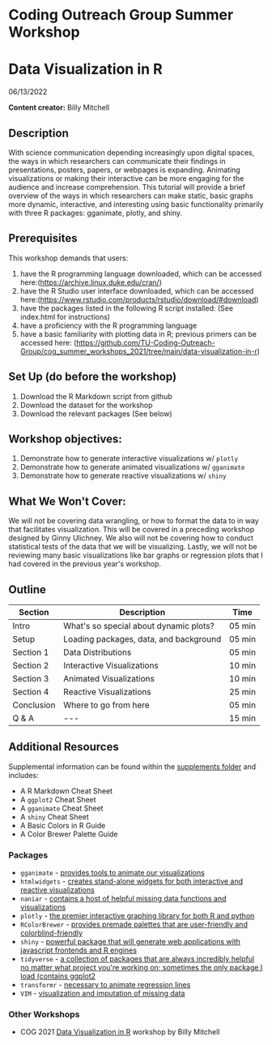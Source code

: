# Coding Outreach Group Summer Workshop
# Data Visualization in R
06/13/2022

__**Content creator:**__ Billy Mitchell

## Description
With science communication depending increasingly upon digital spaces, the ways in which researchers can communicate their findings in presentations, posters, papers, or webpages is expanding. Animating visualizations or making their interactive can be more engaging for the audience and increase comprehension. This tutorial will provide a brief overview of the ways in which researchers can make static, basic graphs more dynamic, interactive, and interesting using basic functionality primarily with three R packages: gganimate, plotly, and shiny.     

## Prerequisites
This workshop demands that users:
1. have the R programming language downloaded, which can be accessed here:(https://archive.linux.duke.edu/cran/)
2. have the R Studio user interface downloaded, which can be accessed here:(https://www.rstudio.com/products/rstudio/download/#download)
3. have the packages listed in the following R script installed: (See index.html for instructions)
4. have a proficiency with the R programming language
5. have a basic familiarity with plotting data in R; previous primers can be accessed here: (https://github.com/TU-Coding-Outreach-Group/cog_summer_workshops_2021/tree/main/data-visualization-in-r) 

## Set Up (do before the workshop)
1. Download the R Markdown script from github
2. Download the dataset for the workshop
3. Download the relevant packages (See below)
    
## Workshop objectives:
1. Demonstrate how to generate interactive visualizations w/ ```plotly```
2. Demonstrate how to generate animated visualizations w/ ```gganimate```
3. Demonstrate how to generate reactive visualizations w/ ```shiny```

## What We Won't Cover:
We will not be covering data wrangling, or how to format the data to in way that facilitates visualization. This will be covered in a preceding workshop designed by Ginny Ulichney. We also will not be covering how to conduct statistical tests of the data that we will be visualizing. Lastly, we will not be reviewing many basic visualizations like bar graphs or regression plots that I had covered in the previous year's workshop.  

## Outline
| Section | Description | Time |
| --- | --- | --- |
| Intro | What's so special about dynamic plots? | 05 min |
| Setup | Loading packages, data, and background | 05 min |
| Section 1 | Data Distributions | 05 min |
| Section 2 | Interactive Visualizations | 10 min |
| Section 3 | Animated Visualizations | 10 min |
| Section 4 | Reactive Visualizations | 25 min |
| Conclusion | Where to go from here | 05 min |
| Q & A | --- | 15 min |

## Additional Resources
Supplemental information can be found within the [supplements folder](https://github.com/TU-Coding-Outreach-Group/cog_summer_workshops_2022/blob/main/data-visualization-in-r/Supplements/) and includes:
* A R Markdown Cheat Sheet
* A  ```ggplot2``` Cheat Sheet
* A ```gganimate``` Cheat Sheet
* A ```shiny``` Cheat Sheet
* A Basic Colors in R Guide
* A Color Brewer Palette Guide

### Packages
* ```gganimate``` - [provides tools to animate our visualizations](https://gganimate.com/)
* ```htmlwidgets``` - [creates stand-alone widgets for both interactive and reactive visualizations](https://www.htmlwidgets.org/)
* ```naniar``` - [contains a host of helpful missing data functions and visualizations](https://cran.r-project.org/web/packages/naniar/vignettes/getting-started-w-naniar.html)
* ```plotly``` - [the premier interactive graphing library for both R and python](https://plotly.com/r/)
* ```RColorBrewer``` - [provides premade palettes that are user-friendly and colorblind-friendly](https://cran.r-project.org/web/packages/RColorBrewer/index.html)
* ```shiny``` - [powerful package that will generate web applications with javascript frontends and R engines](https://shiny.rstudio.com/)
* ```tidyverse``` - [a collection of packages that are always incredibly helpful no matter what project you're working on; sometimes the only package I load (contains ggplot2](https://www.tidyverse.org/packages/)
* ```transformr``` - [necessary to animate regression lines](https://cran.r-project.org/web/packages/transformr/index.html)
* ```VIM``` - [visualization and imputation of missing data](https://cran.r-project.org/web/packages/VIM/index.html)

### Other Workshops
- COG 2021 [Data Visualization in R](https://github.com/TU-Coding-Outreach-Group/cog_summer_workshops_2021/tree/main/data-visualization-in-r) workshop by Billy Mitchell